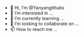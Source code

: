 - 👋 Hi, I’m @Yanyangithubs
- 👀 I’m interested in ...
- 🌱 I’m currently learning ...
- 💞️ I’m looking to collaborate on ...
- 📫 How to reach me ...

<!---
Yanyangithubs/Yanyangithubs is a ✨ special ✨ repository because its `README.md` (this file) appears on your GitHub profile.
You can click the Preview link to take a look at your changes.
--->
